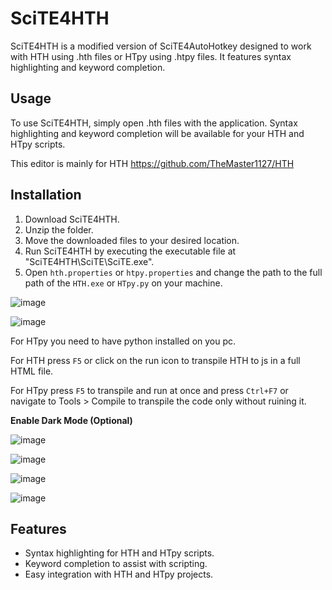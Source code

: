 # SciTE4HTH

SciTE4HTH is a modified version of SciTE4AutoHotkey designed to work with HTH using .hth files or HTpy using .htpy files. It features syntax highlighting and keyword completion.

## Usage

To use SciTE4HTH, simply open .hth files with the application. Syntax highlighting and keyword completion will be available for your HTH and HTpy scripts.

This editor is mainly for HTH https://github.com/TheMaster1127/HTH 

## Installation

1. Download SciTE4HTH.
2. Unzip the folder.
3. Move the downloaded files to your desired location.
4. Run SciTE4HTH by executing the executable file at "SciTE4HTH\SciTE\SciTE.exe".
5. Open `hth.properties` or `htpy.properties` and change the path to the full path of the `HTH.exe` or `HTpy.py` on your machine.

![image](https://github.com/TheMaster1127/SciTE4HTH/assets/134737935/15e31261-3639-49bf-8e49-c486c7ba25af)

![image](https://github.com/TheMaster1127/SciTE4HTH/assets/134737935/afeb8503-1f4c-4c28-9b95-55974c659880)

For HTpy you need to have python installed on you pc.

For HTH press `F5` or click on the run icon to transpile HTH to js in a full HTML file.

For HTpy press `F5` to transpile and run at once and press `Ctrl+F7` or navigate to Tools > Compile to transpile the code only without ruining it.

**Enable Dark Mode (Optional)**

![image](https://github.com/TheMaster1127/SciTE4HTH/assets/134737935/7c023dce-d0ea-41b9-8d71-1e77a4f86f4f)

![image](https://github.com/TheMaster1127/SciTE4HTH/assets/134737935/15c985bf-db0f-46a9-9434-0b7bf040366b)

![image](https://github.com/TheMaster1127/SciTE4HTH/assets/134737935/d75ebe2a-c54e-4de5-b0d7-45c26b50e1dd)

![image](https://github.com/TheMaster1127/SciTE4HTH/assets/134737935/1a92a04f-b288-4df0-affe-1bfed33f935a)

## Features

- Syntax highlighting for HTH and HTpy scripts.
- Keyword completion to assist with scripting.
- Easy integration with HTH and HTpy projects.

